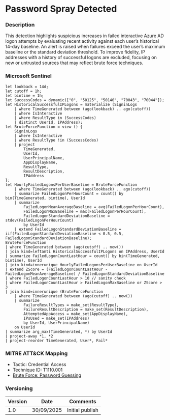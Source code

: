 # Password Spray Detected

### Description

This detection highlights suspicious increases in failed interactive Azure AD logon attempts by evaluating recent activity against each user’s historical 14-day baseline. An alert is raised when failures exceed the user’s maximum baseline or the standard deviation threshold. To improve fidelity, IP addresses with a history of successful logons are excluded, focusing on new or untrusted sources that may reflect brute force techniques.

### Microsoft Sentinel
```
let lookback = 14d;
let cutoff = 1h;
let bintime = 1h;
let SuccessCodes = dynamic(["0", "50125", "50140", "70043", "70044"]);
let HistoricalSuccessfulIPLogons = materialize (SigninLogs
    | where TimeGenerated between (ago(lookback) .. ago(cutoff))
    | where IsInteractive
    | where ResultType in (SuccessCodes)
    | distinct UserId, IPAddress);
let BruteForceFunction = view () {
    SigninLogs
    | where IsInteractive
    | where ResultType !in (SuccessCodes)
    | project
        TimeGenerated,
        UserId,
        UserPrincipalName,
        AppDisplayName,
        ResultType,
        ResultDescription,
        IPAddress
};
let HourlyFailedLogonsPerUserBaseline = BruteForceFunction
    | where TimeGenerated between (ago(lookback) .. ago(cutoff))
    | summarize FailedLogonPerHourCount = count() by bin(TimeGenerated, bintime), UserId
    | summarize
        FailedLogonMeanAverageBaseline = avg(FailedLogonPerHourCount),
        FailedLogonMaxBaseline = max(FailedLogonPerHourCount),
        FailedLogonStandardDeviationBaseline = stdev(FailedLogonPerHourCount)
        by UserId
    | extend FailedLogonStandardDeviationBaseline = iif(FailedLogonStandardDeviationBaseline < 0.5, 0.5, FailedLogonStandardDeviationBaseline);
BruteForceFunction
| where TimeGenerated between (ago(cutoff) .. now())
| join kind=leftanti HistoricalSuccessfulIPLogons on IPAddress, UserId
| summarize FailedLogonCountLastHour = count() by bin(TimeGenerated, bintime), UserId
| join kind=innerunique HourlyFailedLogonsPerUserBaseline on UserId
| extend ZScore = (FailedLogonCountLastHour - FailedLogonMeanAverageBaseline) / FailedLogonStandardDeviationBaseline
| where FailedLogonCountLastHour > 10 // sanity check 
| where FailedLogonCountLastHour > FailedLogonMaxBaseline or ZScore > 3
| join kind=innerunique (BruteForceFunction
    | where TimeGenerated between (ago(cutoff) .. now())
    | summarize
        FailureResultTypes = make_set(ResultType),
        FailureResultDescription = make_set(ResultDescription),
        AttemptedAppAccess = make_set(AppDisplayName),
        IPsUsed = make_set(IPAddress)
        by UserId, UserPrincipalName)
    on UserId
| summarize arg_max(TimeGenerated, *) by UserId
| project-away *1, *2
| project-reorder TimeGenerated, User*, Fail*
```

### MITRE ATT&CK Mapping
- Tactic: Credential Access
- Technique ID: T1110.001
- [Brute Force: Password Guessing](https://attack.mitre.org/techniques/T1110/001/)

### Versioning
| Version       | Date          | Comments                               |
| ------------- |---------------| ---------------------------------------|
| 1.0           | 30/09/2025    | Initial publish                        |